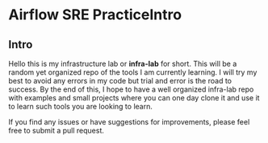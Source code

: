 # Airflow SRE PracticeIntro

## Intro

Hello this is my infrastructure lab or **infra-lab** for short. This will be a random yet organized repo of the tools I am currently learning. 
I will try my best to avoid any errors in my code but trial and error is the road to success. By the end of this, I hope to have a well
organized infra-lab repo with examples and small projects where you can one day clone it and use it to learn such tools you are looking to learn.

If you find any issues or have suggestions for improvements, please feel free to submit a pull request. 

